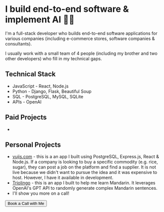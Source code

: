 <link rel="stylesheet" type="text/css" href="./index.css">

<h1>I build end-to-end software & implement AI 🦾🦿</h1>

<p>I'm a full-stack developer who builds end-to-end software applications for various companies (including e-commerce stores, software companies & consultants).</p>
<p>I usually work with a small team of 4 people (including my brother and two other developers) who fill in my technical gaps.</p>

<h2>Technical Stack</h2>

<ul>
  <li>JavaScript - React, Node.js</li>
  <li>Python - Django, Flask, Beautiful Soup</li>
  <li>SQL - PostgreSQL, MySQL, SQLite</li>
  <li>APIs - OpenAI</li>
</ul>

<h2>Paid Projects</h2>

<ul>
  <li></li>
</ul>

<h2>Personal Projects</h2>

<ul>
  <li><a href='https://vujis.com' target="_blank">vujis.com</a> - this is a an app I built using PostgreSQL, Express.js, React & Node.js. If a company is looking to buy a specific commodity (e.g. rice, sugar), they can post a job on the platform and find a supplier. It is not live because we didn't want to pursue the idea and it was expensive to host. However, I have it available in development.</li>
  <li><a href='https://triolingo-co-uk-3c93ad00e464.herokuapp.com/'>Triolingo</a> - this is an app I built to help me learn Mandarin. It leverages OpenAI's GPT API to randomly generate complex Mandarin sentences.</li>
  <li>I'll show you more on a call!</li>
</ul>

<a href='https://calendly.com/vujis/call'><button>Book a Call with Me</button></a>
